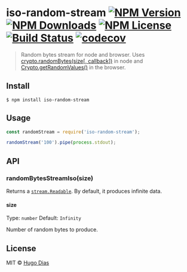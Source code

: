 # iso-random-stream [![NPM Version](https://img.shields.io/npm/v/random-bytes-stream-iso.svg)](https://www.npmjs.com/package/random-bytes-stream-iso) [![NPM Downloads](https://img.shields.io/npm/dt/random-bytes-stream-iso.svg)](https://www.npmjs.com/package/random-bytes-stream-iso) [![NPM License](https://img.shields.io/npm/l/random-bytes-stream-iso.svg)](https://www.npmjs.com/package/random-bytes-stream-iso) [![Build Status](https://travis-ci.org/hugomrdias/random-bytes-stream-iso.svg?branch=master)](https://travis-ci.org/hugomrdias/random-bytes-stream-iso) [![codecov](https://codecov.io/gh/hugomrdias/random-bytes-stream-iso/badge.svg?branch=master)](https://codecov.io/gh/hugomrdias/random-bytes-stream-iso?branch=master)

> Random bytes stream for node and browser. Uses [crypto.randomBytes(size[, callback])](https://nodejs.org/api/crypto.html#crypto_crypto_randombytes_size_callback) in node and [Crypto.getRandomValues()](https://developer.mozilla.org/en-US/docs/Web/API/Crypto/getRandomValues) in the browser.

## Install

```
$ npm install iso-random-stream
```

## Usage

```js
const randomStream = require('iso-random-stream');

randomStream('100').pipe(process.stdout);
```

## API

### randomBytesStreamIso(size)

Returns a [`stream.Readable`](https://nodejs.org/api/stream.html#stream_readable_streams). By default, it produces infinite data.

#### size

Type: `number`
Default: `Infinity`

Number of random bytes to produce.

## License

MIT © [Hugo Dias](http://hugodias.me)
